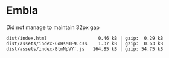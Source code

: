 # Embla

Did not manage to maintain 32px gap

```
dist/index.html                   0.46 kB │ gzip:  0.29 kB
dist/assets/index-CoHsMTE9.css    1.37 kB │ gzip:  0.63 kB
dist/assets/index-BlmNpVYf.js   164.85 kB │ gzip: 54.75 kB
```

